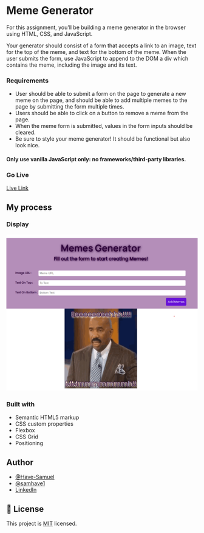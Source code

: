 # Meme Generator
For this assignment, you’ll be building a meme generator in the browser using HTML, CSS, and JavaScript.

Your generator should consist of a form that accepts a link to an image, text for the top of the meme, and text for the bottom of the meme. When the user submits the form, use JavaScript to append to the DOM a div which contains the meme, including the image and its text.

### Requirements

- User should be able to submit a form on the page to generate a new meme on the page, and should be able to add multiple memes to the page by submitting the form multiple times.
- Users should be able to click on a button to remove a meme from the page.
- When the meme form is submitted, values in the form inputs should be cleared.
- Be sure to style your meme generator! It should be functional but also look nice.

#### Only use vanilla JavaScript only: no frameworks/third-party libraries.

### Go Live
[Live Link](https://mem-gen.netlify.app/) 

## My process

### Display
![Desktop](./images/MemeGene.png)

### Built with

- Semantic HTML5 markup
- CSS custom properties
- Flexbox
- CSS Grid
- Positioning

## Author

- [@Have-Samuel](https://www.frontendmentor.io/profile/Have-Samuel)
- [@samhave1](https://twitter.com/samhave1)
- [LinkedIn](https://www.linkedin.com/in/have-samuel/)

## 📝 License

This project is [MIT](./MIT.md) licensed.